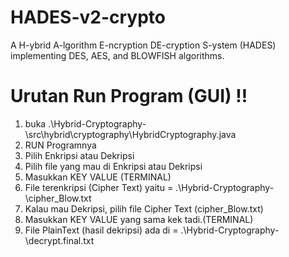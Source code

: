 # HADES-v2-crypto
A H-ybrid A-lgorithm E-ncryption DE-cryption S-ystem (HADES) implementing DES, AES, and BLOWFISH algorithms.
# Urutan Run Program (GUI) :bangbang:
1. buka  .\Hybrid-Cryptography-\src\hybrid\cryptography\HybridCryptography.java
2. RUN Programnya
3. Pilih Enkripsi atau Dekripsi
4. Pilih file yang mau di Enkripsi atau Dekripsi
5. Masukkan KEY VALUE (TERMINAL)
6. File terenkripsi (Cipher Text) yaitu = .\Hybrid-Cryptography-\cipher_Blow.txt
7. Kalau mau Dekripsi, pilih file Cipher Text (cipher_Blow.txt)
8. Masukkan KEY VALUE yang sama kek tadi.(TERMINAL)
9. File PlainText (hasil dekripsi) ada di = .\Hybrid-Cryptography-\decrypt.final.txt


